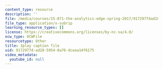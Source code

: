 ```yaml
---
content_type: resource
description: ''
file: /media/courses/15-071-the-analytics-edge-spring-2017/9172977dad2859548a76dceaa14f6175_PLRK4oOkXuI.vtt
file_type: application/x-subrip
learning_resource_types: []
license: https://creativecommons.org/licenses/by-nc-sa/4.0/
ocw_type: OCWFile
resourcetype: Other
title: 3play caption file
uid: 9172977d-ad28-5954-8a76-dceaa14f6175
video_metadata:
  youtube_id: null
---
```

